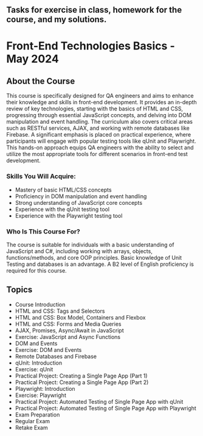 ## Tasks for exercise in class, homework for the course, and my solutions.
# Front-End Technologies Basics - May 2024

## About the Course
This course is specifically designed for QA engineers and aims to enhance their knowledge and skills in front-end development. It provides an in-depth review of key technologies, starting with the basics of HTML and CSS, progressing through essential JavaScript concepts, and delving into DOM manipulation and event handling. The curriculum also covers critical areas such as RESTful services, AJAX, and working with remote databases like Firebase. A significant emphasis is placed on practical experience, where participants will engage with popular testing tools like qUnit and Playwright. This hands-on approach equips QA engineers with the ability to select and utilize the most appropriate tools for different scenarios in front-end test development.

### Skills You Will Acquire:
- Mastery of basic HTML/CSS concepts
- Proficiency in DOM manipulation and event handling
- Strong understanding of JavaScript core concepts
- Experience with the qUnit testing tool
- Experience with the Playwright testing tool

### Who Is This Course For?
The course is suitable for individuals with a basic understanding of JavaScript and C#, including working with arrays, objects, functions/methods, and core OOP principles. Basic knowledge of Unit Testing and databases is an advantage. A B2 level of English proficiency is required for this course.

## Topics
- Course Introduction
- HTML and CSS: Tags and Selectors
- HTML and CSS: Box Model, Containers and Flexbox
- HTML and CSS: Forms and Media Queries
- AJAX, Promises, Async/Await in JavaScript
- Exercise: JavaScript and Async Functions
- DOM and Events
- Exercise: DOM and Events
- Remote Databases and Firebase
- qUnit: Introduction
- Exercise: qUnit
- Practical Project: Creating a Single Page App (Part 1)
- Practical Project: Creating a Single Page App (Part 2)
- Playwright: Introduction
- Exercise: Playwright
- Practical Project: Automated Testing of Single Page App with qUnit
- Practical Project: Automated Testing of Single Page App with Playwright
- Exam Preparation
- Regular Exam
- Retake Exam

